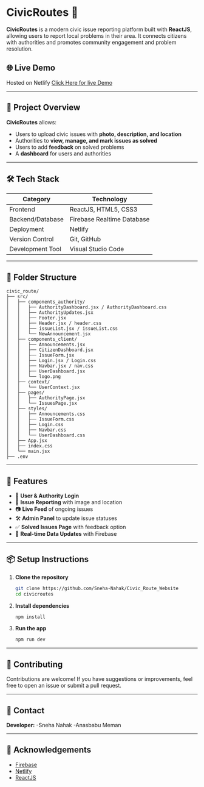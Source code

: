 
# CivicRoutes 🚧

**CivicRoutes** is a modern civic issue reporting platform built with **ReactJS**, allowing users to report local problems in their area. It connects citizens with authorities and promotes community engagement and problem resolution.

## 🌐 Live Demo

Hosted on Netlify [Click Here for live Demo](https://civicroute.netlify.app/)  


---

## 🧠 Project Overview

**CivicRoutes** allows:
- Users to upload civic issues with **photo, description, and location**
- Authorities to **view, manage, and mark issues as solved**
- Users to add **feedback** on solved problems
- A **dashboard** for users and authorities

---

## 🛠️ Tech Stack

| Category            | Technology                          |
|---------------------|--------------------------------------|
| Frontend            | ReactJS, HTML5, CSS3                 |
| Backend/Database    | Firebase Realtime Database           |
| Deployment          | Netlify                              |
| Version Control     | Git, GitHub                          |
| Development Tool    | Visual Studio Code                   |

---

## 📁 Folder Structure

```
civic_route/
├── src/
│   ├── components_authority/
│   │   ├── AuthorityDashboard.jsx / AuthorityDashboard.css
│   │   ├── AuthorityUpdates.jsx
│   │   ├── Footer.jsx
│   │   ├── Header.jsx / header.css
│   │   ├── issueList.jsx / issueList.css
│   │   └── NewAnnouncement.jsx
│   ├── components_client/
│   │   ├── Announcements.jsx
│   │   ├── CitizenDashboard.jsx
│   │   ├── IssueForm.jsx
│   │   ├── Login.jsx / Login.css
│   │   ├── Navbar.jsx / nav.css
│   │   ├── UserDashboard.jsx
│   │   └── logo.png
│   ├── context/
│   │   └── UserContext.jsx
│   ├── pages/
│   │   ├── AuthorityPage.jsx
│   │   └── IssuesPage.jsx
│   ├── styles/
│   │   ├── Announcements.css
│   │   ├── IssueForm.css
│   │   ├── Login.css
│   │   ├── Navbar.css
│   │   └── UserDashboard.css
│   ├── App.jsx
│   ├── index.css
│   └── main.jsx
├── .env
```

---

## 🚀 Features

- 🔐 **User & Authority Login**
- 📝 **Issue Reporting** with image and location
- 📷 **Live Feed** of ongoing issues
- 🛠️ **Admin Panel** to update issue statuses
- ✅ **Solved Issues Page** with feedback option
- 🔄 **Real-time Data Updates** with Firebase

---

## 📦 Setup Instructions

1. **Clone the repository**
   ```bash
   git clone https://github.com/Sneha-Nahak/Civic_Route_Website
   cd civicroutes
   ```

2. **Install dependencies**
   ```bash
   npm install
   ```

3. **Run the app**
   ```bash
   npm run dev
   ```

---

## 🤝 Contributing

Contributions are welcome! If you have suggestions or improvements, feel free to open an issue or submit a pull request.

---

## 📩 Contact

**Developer:** 
-Sneha Nahak
-Anasbabu Meman  


---

## 🌟 Acknowledgements

- [Firebase](https://firebase.google.com/)
- [Netlify](https://www.netlify.com/)
- [ReactJS](https://react.dev/)
